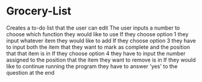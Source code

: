 # Grocery-List
Creates a to-do list that the user can edit
The user inputs a number to choose which function they would like to use
If they choose option 1 they input whatever item they would like to add
If they choose option 3 they have to input both the item that they want to mark as complete and the position that that item is in
If they choose option 4 they have to input the number assigned to the position that the item they want to remove is in
If they would like to continue running the program they have to answer 'yes' to the question at the end
